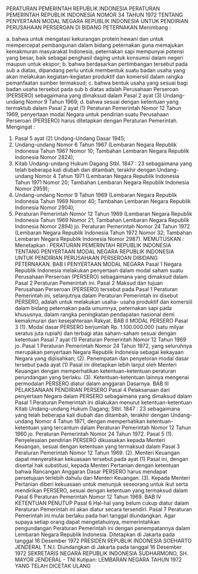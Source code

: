  PERATURAN PEMERINTAH REPUBLIK INDONESIA PERATURAN PEMERINTAH REPUBLIK INDONESIA NOMOR 34 TAHUN 1972 TENTANG PENYERTAAN MODAL NEGARA REPUBLIK INDONESIA UNTUK PENDIRIAN PERUSAHAAN PERSEROAN DI BIDANG PETERNAKAN
Menimbang :

a. bahwa untuk mengatasi kekurangan protein hewani dan untuk mempercepat pembangunan dalam bidang peternakan guna memajukan kemakmuran masyarakat Indonesia, peternakan sapi mempunyai potensi yang besar, baik sebagai penghasil daging untuk konsumsi dalam negeri maupun untuk ekspor;
b. bahwa berdasarkan pertimbangan tersebut pada sub a diatas, dipandang perlu untuk membentuk suatu badan usaha yang akan melakukan kegiatan-kegiatan produktif dan komersiil dalam rangka pemanfaatan sumber termaksud;
c. bahwa bentuk usaha yang sesuai bagi badan usaha tersebut pada sub b diatas adalah Perusahaan Perseroan (PERSERO) sebagaimana yang dimaksud dalam Pasal 2 ayat (3) Undang- undang Nomor 9 Tahun 1969;
d. bahwa sesuai dengan ketentuan yang termaktub dalam Pasal 2 ayat (1) Peraturan Pemerintah Nomor 12 Tahun 1969, penyertaan modal Negara untuk pendirian suatu Perusahaan Perseroan (PERSERO) harus ditetapkan dengan Peraturan Pemerintah.
Mengingat :

1. Pasal 5 ayat (2) Undang-Undang Dasar 1945;
2. Undang-undang Nomor 6 Tahun 1967 (Lembaran Negara Republik Indonesia Tahun 1967 Nomor 10; Tambahan Lembaran Negara Republik Indonesia Nomor 2824);
3. Kitab Undang-undang Hukum Dagang Stbl. 1847 : 23 sebagaimana yang telah beberapa kali diubah dan ditambah, terakhir dengan Undang-undang Nomor 4 Tahun 1971 (Lembaran Negara Republik Indonesia Tahun 1971 Nomor 20; Tambahan Lembaran Negara Republik Indonesia Nomor 2959);
4. Undang-undang Nomor 9 Tahun 1969 (Lembaran Negara Republik Indonesia Tahun 1969 Nomor 40; Tambahan Lembaran Negara Republik Indonesia Nomor 2904);
5. Peraturan Pemerintah Nomor 12 Tahun 1969 (Lembaran Negara Republik Indonesia Tahun 1969 Nomor 21; Tambahan Lembaran Negara Republik Indonesia Nomor 2894) jo. Peraturan Pemerintah Nomor 24 Tahun 1972 (Lembaran Negara Republik Indonesia Tahun 1972 Nomor 32; Tambahan Lembaran Negara Republik Indonesia Nomor 2987).
MEMUTUSKAN :
 Menetapkan : PERATURAN PEMERINTAH REPUBLIK INDONESIA TENTANG PENYERTAAN MODAL NEGARA REPUBLIK INDONESIA UNTUK PENDIRIAN PERUSAHAAN PERSEROAN DIBIDANG PETERNAKAN.
BAB I PENYERTAAN MODAL NEGARA
Pasal 1
Negara Republik Indonesia melakukan penyertaan dalam modal saham suatu Perusahaan Perseroan (PERSERO) sebagaimana yang dimaksud dalam Pasal 2 Peraturan Pemerintah ini.
Pasal 2
Maksud dan tujuan Perusahaan Perseroan (PERSERO) tersebut pada Pasal 1 Peraturan Pemerintah ini, selanjutnya dalam Peraturan Pemerintah ini disebut PERSERO, adalah untuk melakukan usaha- usaha produktif dan komersiil dalam bidang peternakan pada umumnya, peternakan sapi pada khususnya, dalam rangka peningkatan pendapatan nasional demi kemakmuran dan kesejahteraan Rakyat.
BAB II MODAL PERSERO
Pasal 3
(1). Modal dasar PERSERO berjumlah Rp. 1.100.000.000 (satu milyar seratus juta rupiah) dan terbagi atas saham-saham sesuai dengan ketentuan Pasal 7 ayat (1) Peraturan Pemerintah Nomor 12 Tahun 1969 jo. Pasal 1 Peraturan Pemerintah Nomor 24 Tahun 1972, yang seluruhnya merupakan penyertaan Negara Republik Indonesia sebagai kekayaan Negara yang dipisahkan;
(2). Penempatan dan penyetoran modal dasar tersebut pada ayat (1) Pasal ini ditetapkan lebih lanjut oleh Menteri Keuangan dengan memperhatikan ketentuan-ketentuan peraturan perundangan yang berlaku.
(3). Ketentuan-ketentuan lainnya mengenai permodalan PERSERO diatur dalam anggaran Dasarnya.
BAB III PELAKSANAAN PENDIRIAN PERSERO
Pasal 4
Pelaksanaan dari penyertaan Negara dalam PERSERO sebagaimana yang dimaksud dalam Pasal 1 Peraturan Pemerintah ini dilakukan menurut ketentuan-ketentuan Kitab Undang-undang Hukum Dagang; Stbl. 1847 : 23 sebagaimana yang telah beberapa kali diubah dan ditambah, terakhir dengan Undang-undang Nomor 4 Tahun 1971, dengan memperhatikan ketentuan-ketentuan yang tercantum dalam Peraturan Pemerintah Nomor 12 Tahun 1960 jo. Peraturan Pemerintah Nomor 24 Tahun 1972.
Pasal 5
(1). Penyelesaian pendirian PERSERO dikuasakan kepada Menteri Keuangan, sesuai dengan ketentuan yang termaksud dalam Pasal 3 Peraturan Pemerintah Nomor 12 Tahun 1969.
(2). Menteri Keuangan dapat menyerahkan kekuasaan tersebut pada ayat (1) Pasal ini, dengan disertai hak substitusi, kepada Menteri Pertanian dengan ketentuan bahwa Rancangan Anggaran Dasar PERSERO harus mendapat persetujuan terlebih dahulu dari Menteri Keuangan.
(3). Kepada Menteri Pertanian diberi kekuasaan untuk menunjuk seseorang untuk ikut serta mendirikan PERSERO, sesuai dengan ketentuan yang termaksud dalam Pasal 6 Peraturan Pemerintah Nomor 12 Tahun 1969.
BAB IV KETENTUAN PENUTUP
Pasal 6
Hal-hal yang belum cukup diatur dalam Peraturan Pemerintah ini akan diatur secara tersendiri.
Pasal 7
Peraturan Pemerintah ini mulai berlaku pada hari tanggal diundangkan. Agar supaya setiap orang dapat mengetahuinya, memerintahkan pengundangan Peraturan Pemerintah ini dengan penempatannya dalam Lembaran Negara Republik Indonesia. Ditetapkan di Jakarta pada tanggal 16 Desember 1972 PRESIDEN REPUBLIK INDONESIA SOEHARTO JENDERAL T.N.I. Diundangkan di Jakarta pada tanggal 16 Desember 1972 SEKRETARIS NEGARA REPUBLIK INDONESIA SUDHARMONO, SH. MAYOR JENDERAL - TNI Kutipan: LEMBARAN NEGARA TAHUN 1972 YANG TELAH DICETAK ULANG